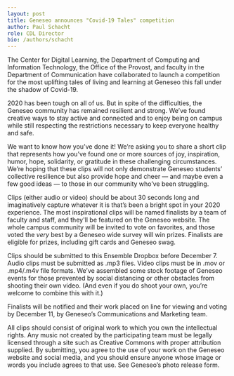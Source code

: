 ```yaml
---
layout: post
title: Geneseo announces "Covid-19 Tales" competition
author: Paul Schacht
role: CDL Director
bio: /authors/schacht
---
```


The Center for Digital Learning, the Department of Computing and Information Technology, the Office of the Provost, and faculty in the Department of Communication have collaborated to launch a competition for the most uplifting tales of living and learning at Geneseo this fall under the shadow of Covid-19.

2020 has been tough on all of us. But in spite of the difficulties, the Geneseo community has remained resilient and strong. We’ve found creative ways to stay active and connected and to enjoy being on campus while still respecting the restrictions necessary to keep everyone healthy and safe.

We want to know how you’ve done it! We’re asking you to share a short clip that represents how you’ve found one or more sources of joy, inspiration, humor, hope, solidarity, or gratitude in these challenging circumstances. We’re hoping that these clips will not only demonstrate Geneseo students’ collective resilience but also provide hope and cheer — and maybe even a few good ideas — to those in our community who’ve been struggling.

Clips (either audio or video) should be about 30 seconds long and imaginatively capture whatever it is that’s been a bright spot in your 2020 experience. The most inspirational clips will be named finalists by a team of faculty and staff, and they'll be featured on the Geneseo website. The whole campus community will be invited to vote on favorites, and those voted the *very* best by a Geneseo wide survey will win prizes. Finalists are eligible for prizes, including gift cards and Geneseo swag.

Clips should be submitted to this Ensemble Dropbox before December 7. Audio clips must be submitted as .mp3 files. Video clips must be in .mov or .mp4/.m4v file formats. We’ve assembled some stock footage of Geneseo events for those prevented by social distancing or other obstacles from shooting their own video. (And even if you do shoot your own, you’re welcome to combine this with it.)

Finalists will be notified and their work placed on line for viewing and voting by December 11, by Geneseo’s Communications and Marketing team. 

All clips should consist of original work to which you own the intellectual rights. Any music not created by the participating team must be legally licensed through a site such as Creative Commons with proper attribution supplied. By submitting, you agree to the use of your work on the Geneseo website and social media, and you should ensure anyone whose image or words you include agrees to that use. See Geneseo’s photo release form. 

